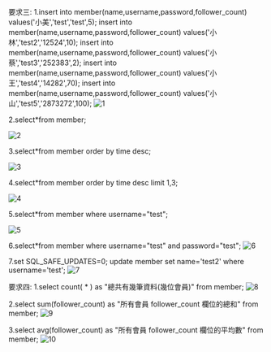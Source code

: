 要求三:
1.insert into member(name,username,password,follower_count) values('小美','test','test',5);
insert into member(name,username,password,follower_count) values('小林','test2','12524',10);
insert into member(name,username,password,follower_count) values('小蔡','test3','252383',2);
insert into member(name,username,password,follower_count) values('小王','test4','14282',70);
insert into member(name,username,password,follower_count) values('小山','test5','2873272',100);
![1](https://user-images.githubusercontent.com/106290448/197399620-33e3fd2e-1b8a-410c-a3e0-c4186a2598d6.png)

2.select*from member;

![2](https://user-images.githubusercontent.com/106290448/197399641-54f75ae2-9a8e-482b-a1b1-50c429a57bf8.png)

3.select*from member order by time desc;

![3](https://user-images.githubusercontent.com/106290448/197399691-5fdb6fe3-d3af-4f4a-804b-4d8715b2a462.png)

4.select*from member order by time desc limit 1,3;

![4](https://user-images.githubusercontent.com/106290448/197399697-ba157949-0821-4e0b-9f13-03a9a135e758.png)

5.select*from member where username="test";

![5](https://user-images.githubusercontent.com/106290448/197399705-300840f2-c73f-4ace-8f16-292756615058.png)

6.select*from member where username="test" and password="test";
![6](https://user-images.githubusercontent.com/106290448/197399716-cf7667e8-daca-42cf-9de1-aaaf8fb66816.png)

7.set SQL_SAFE_UPDATES=0;
update member set name='test2' where username='test';
![7](https://user-images.githubusercontent.com/106290448/197399729-f6c9700f-de7f-4e00-9655-e43c29306dbb.png)

要求四:
1.select count( * ) as "總共有幾筆資料(幾位會員)" from member;
![8](https://user-images.githubusercontent.com/106290448/197399738-1b501a7d-9cef-493f-abf1-dbe13ca29da5.png)

2.select sum(follower_count) as "所有會員 follower_count 欄位的總和" from member;
![9](https://user-images.githubusercontent.com/106290448/197399742-ce705e83-d71b-4a02-9305-28141dd7ca87.png)

3.select avg(follower_count) as "所有會員 follower_count 欄位的平均數" from member;
![10](https://user-images.githubusercontent.com/106290448/197399747-2c2c025f-5ef3-42fa-82ad-3b1137b69e04.png)

